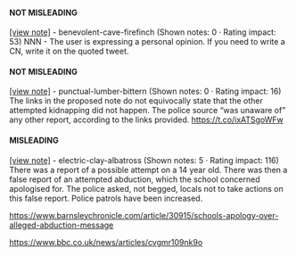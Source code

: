 #### NOT MISLEADING

[[view note]](https://x.com/i/birdwatch/n/1885925104304988223) - benevolent-cave-firefinch (Shown notes: 0 · Rating impact: 53)
NNN - The user is expressing a personal opinion. If you need to write a CN, write it on the quoted tweet.

#### NOT MISLEADING

[[view note]](https://x.com/i/birdwatch/n/1885801393291657495) - punctual-lumber-bittern (Shown notes: 0 · Rating impact: 16)
The links in the proposed note do not equivocally state that the other attempted kidnapping did not happen. The police source “was unaware of” any other report, according to the links provided. https://t.co/ixATSgoWFw

#### MISLEADING

[[view note]](https://x.com/i/birdwatch/n/1885781357852492272) - electric-clay-albatross (Shown notes: 5 · Rating impact: 116)
There was a report of a possible attempt on a 14 year old. There was then a false report of an attempted abduction, which the school concerned apologised for. The police asked, not begged, locals not to take actions on this false report. Police patrols have been increased.

https://www.barnsleychronicle.com/article/30915/schools-apology-over-alleged-abduction-message

https://www.bbc.co.uk/news/articles/cvgmr109nk9o

